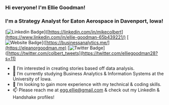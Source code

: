 
### Hi everyone! I'm Ellie Goodman!
### I'm a Strategy Analyst for Eaton Aerospace in Davenport, Iowa!

[![Linkedin Badge](https://img.shields.io/badge/-LinkedIn-0e76a8?style=flat-square&logo=Linkedin&logoColor=white)]([https://linkedin.com/in/mikecolbert](https://www.linkedin.com/in/ellie-goodman-65b439221/) [![Website Badge](https://img.shields.io/badge/Website-3b5998?style=flat-square&logo=google-chrome&logoColor=white)]([https://businessanalytics.me/](https://eleanorgoodman.me) [![Twitter Badge](https://img.shields.io/badge/-Twitter-00acee?style=flat-square&logo=Twitter&logoColor=white)]([https://twitter.com/colbert_tweets](https://twitter.com/elliegoodman28?s=11)

- 👀 I’m interested in creating stories based off data analysis.
- 🌱 I’m currently studying Business Analytics & Information Systems at the University of Iowa.
- 💞️ I’m looking to gain more experience with my technical & coding skills.
- 📫 Please reach me at egg.ellie@gmail.com & check out my LinkedIn & Handshake profiles!

<!---
elliegoodman/elliegoodman is a ✨ special ✨ repository because its `README.md` (this file) appears on your GitHub profile.
You can click the Preview link to take a look at your changes.
--->

